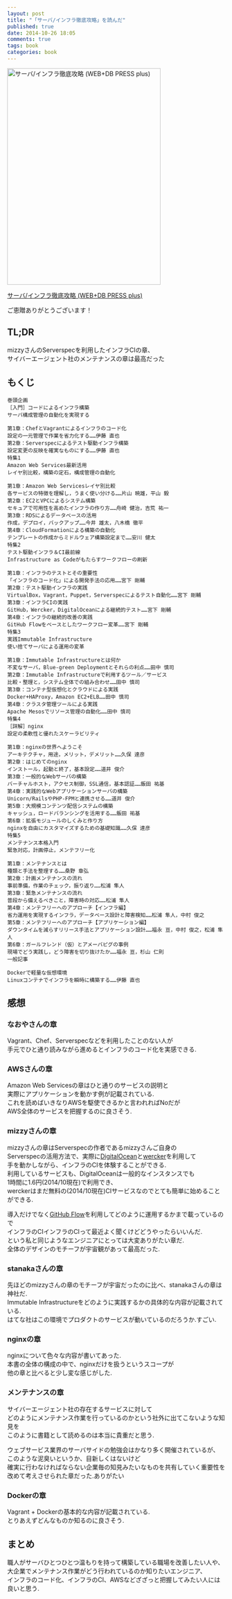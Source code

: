 ```yaml
---
layout: post
title: "「サーバ/インフラ徹底攻略」を読んだ"
published: true
date: 2014-10-26 18:05
comments: true
tags: book
categories: book
---
```


<a href="http://www.amazon.co.jp/%E3%82%B5%E3%83%BC%E3%83%90-%E3%82%A4%E3%83%B3%E3%83%95%E3%83%A9%E5%BE%B9%E5%BA%95%E6%94%BB%E7%95%A5-WEB-PRESS-plus/dp/4774167681%3FSubscriptionId%3D0AVSM5SVKRWTFMG7ZR82%26tag%3D13nightcrows-22%26linkCode%3Dxm2%26camp%3D2025%26creative%3D165953%26creativeASIN%3D4774167681" target="_blank" title="サーバ/インフラ徹底攻略 (WEB+DB PRESS plus)"><img src="http://ecx.images-amazon.com/images/I/61FyzLfkvnL.jpg" width="354" height="500" alt="サーバ/インフラ徹底攻略 (WEB+DB PRESS plus)" /></a>

<a href="http://www.amazon.co.jp/%E3%82%B5%E3%83%BC%E3%83%90-%E3%82%A4%E3%83%B3%E3%83%95%E3%83%A9%E5%BE%B9%E5%BA%95%E6%94%BB%E7%95%A5-WEB-PRESS-plus/dp/4774167681%3FSubscriptionId%3D0AVSM5SVKRWTFMG7ZR82%26tag%3D13nightcrows-22%26linkCode%3Dxm2%26camp%3D2025%26creative%3D165953%26creativeASIN%3D4774167681" target="_blank">サーバ/インフラ徹底攻略 (WEB+DB PRESS plus)</a>

ご恵贈ありがとうございます！

## TL;DR

mizzyさんのServerspecを利用したインフラCIの章、  
サイバーエージェント社のメンテナンスの章は最高だった  


## もくじ


```
巻頭企画
［入門］コードによるインフラ構築
サーバ構成管理の自動化を実現する

第1章：ChefとVagrantによるインフラのコード化
設定の一元管理で作業を省力化する……伊藤 直也
第2章：Serverspecによるテスト駆動インフラ構築
設定変更の反映を確実なものにする……伊藤 直也
特集1
Amazon Web Services最新活用
レイヤ別比較，構築の定石，構成管理の自動化

第1章：Amazon Web Servicesレイヤ別比較
各サービスの特徴を理解し，うまく使い分ける……片山 暁雄，平山 毅
第2章：EC2とVPCによるシステム構築
セキュアで可用性を高めたインフラの作り方……舟崎 健治，吉荒 祐一
第3章：RDSによるデータベースの活用
作成，デプロイ，バックアップ……今井 雄太，八木橋 徹平
第4章：CloudFormationによる構築の自動化
テンプレートの作成からミドルウェア構築設定まで……安川 健太
特集2
テスト駆動インフラ＆CI最前線
Infrastructure as Codeがもたらすワークフローの刷新

第1章：インフラのテストとその重要性
「インフラのコード化」による開発手法の応用……宮下 剛輔
第2章：テスト駆動インフラの実践
VirtualBox，Vagrant，Puppet，Serverspecによるテスト自動化……宮下 剛輔
第3章：インフラCIの実践
GitHub，Wercker，DigitalOceanによる継続的テスト……宮下 剛輔
第4章：インフラの継続的改善の実践
GitHub Flowをベースとしたワークフロー変革……宮下 剛輔
特集3
実践Immutable Infrastructure
使い捨てサーバによる運用の変革

第1章：Immutable Infrastructureとは何か
不変なサーバ，Blue-green Deploymentとそれらの利点……田中 慎司
第2章：Immutable Infrastructureで利用するツール／サービス
比較・整理と，システム全体での組み合わせ……田中 慎司
第3章：コンテナ型仮想化とクラウドによる実践
Docker+HAProxy，Amazon EC2+ELB……田中 慎司
第4章：クラスタ管理ツールによる実践
Apache Mesosでリソース管理の自動化……田中 慎司
特集4
［詳解］nginx
設定の柔軟性と優れたスケーラビリティ

第1章：nginxの世界へようこそ
アーキテクチャ，用途，メリット，デメリット……久保 達彦
第2章：はじめてのnginx
インストール，起動と終了，基本設定……道井 俊介
第3章：一般的なWebサーバの構築
バーチャルホスト，アクセス制御，SSL通信，基本認証……飯田 祐基
第4章：実践的なWebアプリケーションサーバの構築
Unicorn/RailsやPHP-FPMと連携させる……道井 俊介
第5章：大規模コンテンツ配信システムの構築
キャッシュ，ロードバランシングを活用する……飯田 祐基
第6章：拡張モジュールのしくみと作り方
nginxを自由にカスタマイズするための基礎知識……久保 達彦
特集5
メンテナンス本格入門
緊急対応，計画停止，メンテフリー化

第1章：メンテナンスとは
種類と手法を整理する……桑野 章弘
第2章：計画メンテナンスの流れ
事前準備，作業のチェック，振り返り……松浦 隼人
第3章：緊急メンテナンスの流れ
普段から備えるべきこと，障害時の対応……松浦 隼人
第4章：メンテフリーへのアプローチ【インフラ編】
省力運用を実現するインフラ，データベース設計と障害検知……松浦 隼人，中村 俊之
第5章：メンテフリーへのアプローチ【アプリケーション編】
ダウンタイムを減らすリリース手法とアプリケーション設計……福永 亘，中村 俊之，松浦 隼人
第6章：ガールフレンド（仮）とアメーバピグの事例
現場でどう実践し，どう障害を切り抜けたか……福永 亘，杉山 仁則
一般記事

Dockerで軽量な仮想環境
Linuxコンテナでインフラを瞬時に構築する……伊藤 直也
```

## 感想

### なおやさんの章

Vagrant、Chef、Serverspecなどを利用したことのない人が  
手元でひと通り読みながら進めるとインフラのコード化を実感できる.  


### AWSさんの章

Amazon Web Servicesの章はひと通りのサービスの説明と  
実際にアプリケーションを動かす例が記載されている.  
これを読めばいきなりAWSを駆使できるかと言われればNoだが  
AWS全体のサービスを把握するのに良さそう.


### mizzyさんの章

mizzyさんの章はServerspecの作者であるmizzyさんご自身の  
Serverspecの活用方法で、実際に[DigitalOcean](https://www.digitalocean.com/)と[wercker](http://wercker.com/)を利用して  
手を動かしながら、インフラのCIを体験することができる.  
利用しているサービスも、DigitalOceanは一般的なインスタンスでも  
1時間に1.6円(2014/10現在)で利用でき、  
werckerはまだ無料の(2014/10現在)CIサービスなのでとても簡単に始めることができる.  
  
導入だけでなく[GitHub Flow](http://scottchacon.com/2011/08/31/github-flow.html)を利用してどのように運用するかまで載っているので  
インフラのCIインフラのCIって最近よく聞くけどどうやったらいいんだ.  
という私と同じようなエンジニアにとっては大変ありがたい章だ.  
全体のデザインのモチーフが宇宙観があって最高だった.
  

### stanakaさんの章

先ほどのmizzyさんの章のモチーフが宇宙だったのに比べ、stanakaさんの章は神社だ.  
Immutable Infrastructureをどのように実践するかの具体的な内容が記載されている.  
はてな社はこの環境でプロダクトのサービスが動いているのだろうか.すごい.  


### nginxの章

nginxについて色々な内容が書いてあった.  
本書の全体の構成の中で、nginxだけを扱うというスコープが  
他の章と比べると少し変な感じがした.

### メンテナンスの章

サイバーエージェント社の存在するサービスに対して  
どのようにメンテナンス作業を行っているのかという社外に出てこないような知見を  
このように書籍として読めるのは本当に貴重だと思う.  
  
ウェブサービス業界のサーバサイドの勉強会はかなり多く開催されているが、  
このような泥臭いというか、目新しくはないけど  
確実に行わなければならない企業毎の知見みたいなものを共有していく重要性を  
改めて考えさせられた章だった.ありがたい  

### Dockerの章

Vagrant + Dockerの基本的な内容が記載されている.  
とりあえずどんなものか知るのに良さそう.
  

## まとめ

職人がサーバひとつひとつ温もりを持って構築している職場を改善したい人や、  
大企業でメンテナンス作業がどう行われているのか知りたいエンジニア、  
インフラのコード化、インフラのCI、AWSなどざざっと把握してみたい人には良いと思う.  
  
